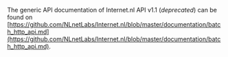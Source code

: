 The generic API documentation of Internet.nl API v1.1 (*deprecated*) can be found on 
[https://github.com/NLnetLabs/Internet.nl/blob/master/documentation/batch_http_api.md](https://github.com/NLnetLabs/Internet.nl/blob/master/documentation/batch_http_api.md). 

